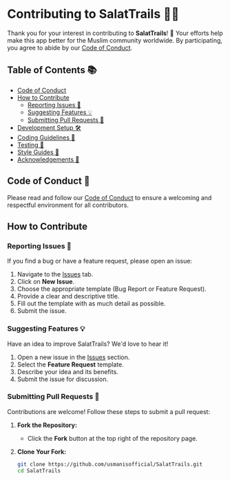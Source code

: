 # Contributing to SalatTrails 🕌🤝

Thank you for your interest in contributing to **SalatTrails**! 🙏 Your efforts help make this app better for the Muslim community worldwide. By participating, you agree to abide by our [Code of Conduct](CODE_OF_CONDUCT.md).

## Table of Contents 📚

- [Code of Conduct](#code-of-conduct)
- [How to Contribute](#how-to-contribute)
  - [Reporting Issues 🐛](#reporting-issues)
  - [Suggesting Features 💡](#suggesting-features)
  - [Submitting Pull Requests 🤲](#submitting-pull-requests)
- [Development Setup 🛠️](#development-setup)
- [Coding Guidelines 📏](#coding-guidelines)
- [Testing 🧪](#testing)
- [Style Guides 🎨](#style-guides)
- [Acknowledgements 🙌](#acknowledgements)

## Code of Conduct 📜

Please read and follow our [Code of Conduct](CODE_OF_CONDUCT.md) to ensure a welcoming and respectful environment for all contributors.

## How to Contribute

### Reporting Issues 🐛

If you find a bug or have a feature request, please open an issue:

1. Navigate to the [Issues](https://github.com/usmanisofficial/SalatTrails/issues) tab.
2. Click on **New Issue**.
3. Choose the appropriate template (Bug Report or Feature Request).
4. Provide a clear and descriptive title.
5. Fill out the template with as much detail as possible.
6. Submit the issue.

### Suggesting Features 💡

Have an idea to improve SalatTrails? We'd love to hear it!

1. Open a new issue in the [Issues](https://github.com/usmanisofficial/SalatTrails/issues) section.
2. Select the **Feature Request** template.
3. Describe your idea and its benefits.
4. Submit the issue for discussion.

### Submitting Pull Requests 🤲

Contributions are welcome! Follow these steps to submit a pull request:

1. **Fork the Repository:**

   - Click the **Fork** button at the top right of the repository page.

2. **Clone Your Fork:**
   ```bash
   git clone https://github.com/usmanisofficial/SalatTrails.git
   cd SalatTrails
   ```
